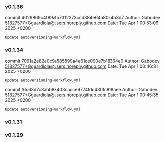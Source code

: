 ### v0.1.36

commit 4029869c4f89afb7312373ccd384e64a80e4b3d7
Author: Gabodev <51827577+Gguardiola@users.noreply.github.com>
Date:   Tue Apr 1 00:53:09 2025 +0200

    Update autoversioning-workflow.yml


### v0.1.34

commit 7091a2e82e0c9a585599a4e61ce090e7b18364e0
Author: Gabodev <51827577+Gguardiola@users.noreply.github.com>
Date:   Tue Apr 1 00:46:31 2025 +0200

    Update autoversioning-workflow.yml

commit f6c63d7c3abb88403cacce6774fdc430fc818aee
Author: Gabodev <51827577+Gguardiola@users.noreply.github.com>
Date:   Tue Apr 1 00:45:35 2025 +0200

    Update autoversioning-workflow.yml


### v0.1.31


### v0.1.29
